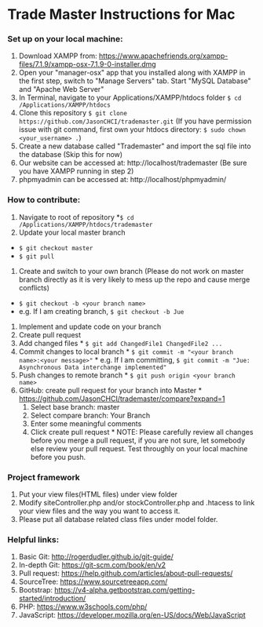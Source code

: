 # Trade Master Instructions for Mac

### Set up on your local machine:
1. Download XAMPP from: https://www.apachefriends.org/xampp-files/7.1.9/xampp-osx-7.1.9-0-installer.dmg
1. Open your "manager-osx" app that you installed along with XAMPP in the first step, switch to "Manage Servers" tab. Start "MySQL Database" and "Apache Web Server"
1. In Terminal, navigate to your Applications/XAMPP/htdocs folder `$ cd /Applications/XAMPP/htdocs`
1. Clone this repository `$ git clone https://github.com/JasonCHCI/trademaster.git` (If you have permission issue with git command, first own your htdocs directory: `$ sudo chown <your_username> .`)
1. Create a new database called "Trademaster" and import the sql file into the database (Skip this for now)
1. Our website can be accessed at:  http://localhost/trademaster (Be sure you have XAMPP running in step 2)
1. phpmyadmin can be accessed at: http://localhost/phpmyadmin/

### How to contribute:
1. Navigate to root of repository 
*`$ cd /Applications/XAMPP/htdocs/trademaster`
1. Update your local master branch 
* `$ git checkout master`
* `$ git pull`
1. Create and switch to your own branch (Please do not work on master branch directly as it is very likely to mess up the repo and cause merge conflicts)
* `$ git checkout -b <your branch name>`
* e.g. If I am creating branch, `$ git checkout -b Jue`
1. Implement and update code on your branch
1. Create pull request
  1. Add changed files
	* `$ git add ChangedFile1 ChangedFile2 ...`
  1. Commit changes to local branch
	* `$ git commit -m "<your branch name>:<your message>"`
	* e.g. If I am committing, `$ git commit -m "Jue: Asynchronous Data interchange implemented"`
  1. Push changes to remote branch
	* `$ git push origin <your branch name>`
  1. GitHub: create pull request for your branch into Master
	* https://github.com/JasonCHCI/trademaster/compare?expand=1
      1. Select base branch: master
      1. Select compare branch: Your Branch
      1. Enter some meaningful comments
      1. Click create pull request
    * NOTE: Please carefully review all changes before you merge a pull request, if you are not sure, let somebody else review your pull request. Test throughly on your local machine before you push.

### Project framework
1. Put your view files(HTML files) under view folder
1. Modify siteController.php and/or stockController.php and .htacess to link your view files and the way you want to access it.
1. Please put all database related class files under model folder.

### Helpful links:
1. Basic Git: http://rogerdudler.github.io/git-guide/
1. In-depth Git: https://git-scm.com/book/en/v2
1. Pull request: https://help.github.com/articles/about-pull-requests/
1. SourceTree: https://www.sourcetreeapp.com/
1. Bootstrap: https://v4-alpha.getbootstrap.com/getting-started/introduction/
1. PHP: https://www.w3schools.com/php/
1. JavaScript: https://developer.mozilla.org/en-US/docs/Web/JavaScript
